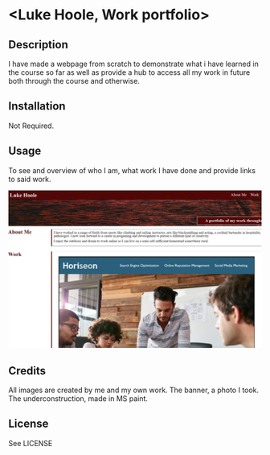 # <Luke Hoole, Work portfolio>

## Description

I have made a webpage from scratch to demonstrate what i have learned in the course so far as well as provide a hub to access all my work in future both through the course and otherwise.


## Installation

Not Required. 

## Usage

To see and overview of who I am, what work I have done and provide links to said work.

![Screenshot](assets/images/ScreenshotPortfolio.png)

## Credits
All images are created by me and my own work. The banner, a photo I took. The underconstruction, made in MS paint.

## License

See LICENSE


